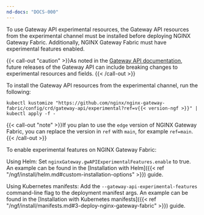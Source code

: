 ```yaml
---
nd-docs: "DOCS-000"
---
```


To use Gateway API experimental resources, the Gateway API resources from the experimental channel must be installed before deploying NGINX Gateway Fabric. Additionally, NGINX Gateway Fabric must have experimental features enabled.

{{< call-out "caution"  >}}As noted in the [Gateway API documentation](https://gateway-api.sigs.k8s.io/guides/#install-experimental-channel), future releases of the Gateway API can include breaking changes to experimental resources and fields. {{< /call-out >}}

To install the Gateway API resources from the experimental channel, run the following:

```shell
kubectl kustomize "https://github.com/nginx/nginx-gateway-fabric/config/crd/gateway-api/experimental?ref=v{{< version-ngf >}}" | kubectl apply -f -
```

{{< call-out "note" >}}If you plan to use the `edge` version of NGINX Gateway Fabric, you can replace the version in `ref` with `main`, for example `ref=main`. {{< /call-out >}}

To enable experimental features on NGINX Gateway Fabric:

Using Helm: Set `nginxGateway.gwAPIExperimentalFeatures.enable` to true. An example can be found
in the [Installation with Helm]({{< ref "/ngf/install/helm.md#custom-installation-options" >}}) guide.

Using Kubernetes manifests: Add the `--gateway-api-experimental-features` command-line flag to the deployment manifest args.
An example can be found in the [Installation with Kubernetes manifests]({{< ref "/ngf/install/manifests.md#3-deploy-nginx-gateway-fabric" >}}) guide.
